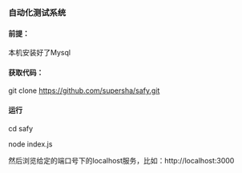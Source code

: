 ### 自动化测试系统

#### 前提：

本机安装好了Mysql

#### 获取代码：

git clone https://github.com/supersha/safy.git

#### 运行

cd safy

node index.js

然后浏览给定的端口号下的localhost服务，比如：http://localhost:3000
